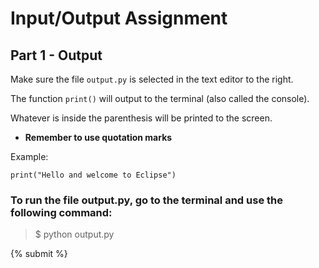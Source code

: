 # Input/Output Assignment

## Part 1 - Output

Make sure the file <code>output.py</code> is selected in the text editor to the right.

The function <Code>print()</Code> will output to the terminal (also called the console).

Whatever is inside the parenthesis will be printed to the screen.

* **Remember to use quotation marks**

Example:

    print("Hello and welcome to Eclipse")

### To run the file output.py, go to the terminal and use the following command: 
> $ python output.py

{% submit %}
